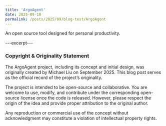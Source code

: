 ```yaml
---
title: 'ArgoAgent'
date: 2025-09-10
permalink: /posts/2025/09/blog-test/ArgoAgent
---
```

An open source tool designed for personal productivity.  



---excerpt---

### Copyright & Originality Statement

The ArgoAgent project, including its concept and initial design, was originally created by Michael Liu on September 2025.
This blog post serves as the official record of the project’s originality.

The project is intended to be open-source and collaborative. You are welcome to use, modify, and contribute under the corresponding open-source license once the code is released. However, please respect the origin of the idea and provide proper attribution to the original author.

Any reproduction or commercial use of the concept without acknowledgment may constitute a violation of intellectual property rights.
